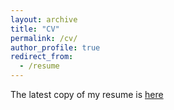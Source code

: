 ```yaml
---
layout: archive
title: "CV"
permalink: /cv/
author_profile: true
redirect_from:
  - /resume
---
```


The latest copy of my resume is [here](https://www.dropbox.com/scl/fi/w03s9afcivt22h49m7z89/MSB_CV_Nov2024.pdf?rlkey=cdss6b26lc03z0v4za102qttm&st=72c7p936&dl=0)
